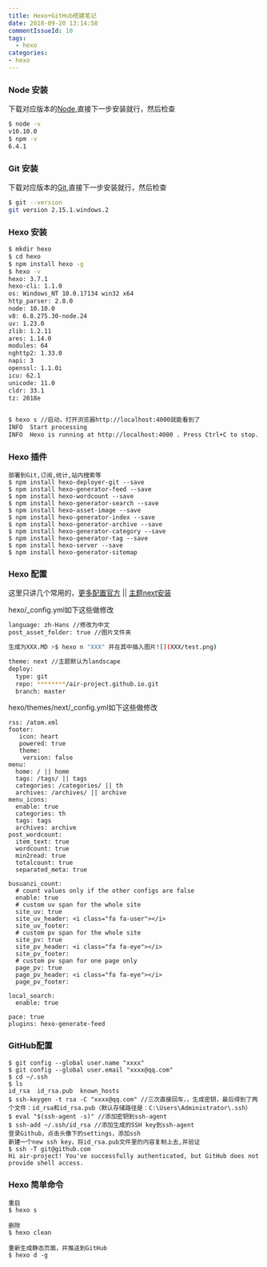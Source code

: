 ```yaml
---
title: Hexo+GitHub搭建笔记
date: 2018-09-20 13:14:58
commentIssueId: 10
tags: 
  - hexo
categories:
- hexo
---
```


### Node 安装

下载对应版本的[Node](https://nodejs.org/en/download/),直接下一步安装就行，然后检查

``` bash
$ node -v
v10.10.0
$ npm -v
6.4.1
```

### Git 安装

下载对应版本的[Git](https://git-scm.com/downloads),直接下一步安装就行，然后检查

``` bash
$ git --version
git version 2.15.1.windows.2
```

### Hexo 安装

``` bash
$ mkdir hexo
$ cd hexo
$ npm install hexo -g
$ hexo -v
hexo: 3.7.1
hexo-cli: 1.1.0
os: Windows_NT 10.0.17134 win32 x64
http_parser: 2.8.0
node: 10.10.0
v8: 6.8.275.30-node.24
uv: 1.23.0
zlib: 1.2.11
ares: 1.14.0
modules: 64
nghttp2: 1.33.0
napi: 3
openssl: 1.1.0i
icu: 62.1
unicode: 11.0
cldr: 33.1
tz: 2018e

 
$ hexo s //启动，打开浏览器http://localhost:4000就能看到了
INFO  Start processing
INFO  Hexo is running at http://localhost:4000 . Press Ctrl+C to stop.
```
<!-- more -->
### Hexo 插件

```
部署到Git,订阅,统计,站内搜索等
$ npm install hexo-deployer-git --save
$ npm install hexo-generator-feed --save
$ npm install hexo-wordcount --save
$ npm install hexo-generator-search --save
$ npm install hexo-asset-image --save
$ npm install hexo-generator-index --save
$ npm install hexo-generator-archive --save
$ npm install hexo-generator-category --save
$ npm install hexo-generator-tag --save
$ npm install hexo-server --save
$ npm install hexo-generator-sitemap

```



### Hexo 配置

这里只讲几个常用的，[更多配置官方](https://hexo.io/zh-cn/docs/configuration.html) || [主题next安装](https://github.com/iissnan/hexo-theme-next)

hexo/_config.yml如下这些做修改

``` bash
language: zh-Hans //修改为中文
post_asset_folder: true //图片文件夹

生成为XXX.MD >$ hexo n "XXX" 并在其中插入图片![](XXX/test.png)

theme: next //主题默认为landscape
deploy:
  type: git
  repo: ********/air-project.github.io.git
  branch: master
```

hexo/themes/next/_config.yml如下这些做修改

```
rss: /atom.xml
footer:
   icon: heart
   powered: true
   theme: 
    version: false
menu:
  home: / || home 
  tags: /tags/ || tags
  categories: /categories/ || th
  archives: /archives/ || archive
menu_icons:
  enable: true
  categories: th
  tags: tags
  archives: archive
post_wordcount:
  item_text: true
  wordcount: true
  min2read: true
  totalcount: true
  separated_meta: true
 
busuanzi_count:
  # count values only if the other configs are false
  enable: true
  # custom uv span for the whole site
  site_uv: true
  site_uv_header: <i class="fa fa-user"></i>
  site_uv_footer:
  # custom pv span for the whole site
  site_pv: true
  site_pv_header: <i class="fa fa-eye"></i>
  site_pv_footer:
  # custom pv span for one page only
  page_pv: true
  page_pv_header: <i class="fa fa-eye"></i>
  page_pv_footer:
 
local_search:
  enable: true
 
pace: true
plugins: hexo-generate-feed

```


###  GitHub配置

```
$ git config --global user.name "xxxx"
$ git config --global user.email "xxxx@qq.com"
$ cd ~/.ssh
$ ls
id_rsa  id_rsa.pub  known_hosts
$ ssh-keygen -t rsa -C "xxxx@qq.com" //三次直接回车，，生成密钥，最后得到了两个文件：id_rsa和id_rsa.pub（默认存储路径是：C:\Users\Administrator\.ssh）
$ eval "$(ssh-agent -s)" //添加密钥到ssh-agent
$ ssh-add ~/.ssh/id_rsa //添加生成的SSH key到ssh-agent
登录Github，点击头像下的settings，添加ssh
新建一个new ssh key，将id_rsa.pub文件里的内容复制上去,并验证
$ ssh -T git@github.com
Hi air-project! You've successfully authenticated, but GitHub does not provide shell access.

```



###  Hexo 简单命令

```
重启
$ hexo s

删除
$ hexo clean

重新生成静态页面，并推送到GitHub
$ hexo d -g
```
 

